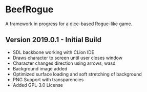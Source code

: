 # BeefRogue
A framework in progress for a dice-based Rogue-like game.

## Version 2019.0.1 - Initial Build
- SDL backbone working with CLion IDE
- Draws character to screen until user closes window
- Character changes direction using arrows, wasd
- Background image added
- Optimized surface loading and soft stretching of background
- PNG Support with transparencies
- Added GPL-3.0 License